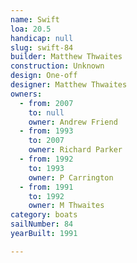 ```yaml
---
name: Swift
loa: 20.5
handicap: null
slug: swift-84
builder: Matthew Thwaites
construction: Unknown
design: One-off
designer: Matthew Thwaites
owners:
  - from: 2007
    to: null
    owner: Andrew Friend
  - from: 1993
    to: 2007
    owner: Richard Parker
  - from: 1992
    to: 1993
    owner: P Carrington
  - from: 1991
    to: 1992
    owner: M Thwaites
category: boats
sailNumber: 84
yearBuilt: 1991

---
```

